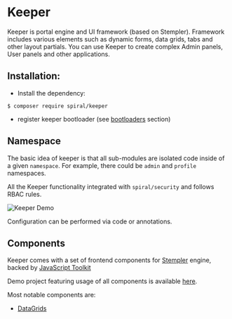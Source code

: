 # Keeper
Keeper is portal engine and UI framework (based on Stempler). Framework includes various elements such as 
dynamic forms, data grids, tabs and other layout partials.
You can use Keeper to create complex Admin panels, User panels and other applications.

## Installation:
- Install the dependency:
```
$ composer require spiral/keeper
```
- register keeper bootloader (see [bootloaders](/keeper/bootloaders.md) section)

## Namespace
The basic idea of keeper is that all sub-modules are isolated code inside of a given `namespace`.
For example, there could be `admin` and `profile` namespaces.

All the Keeper functionality integrated with `spiral/security` and follows RBAC rules. 

![Keeper Demo](https://user-images.githubusercontent.com/796136/81418518-79353800-9155-11ea-8266-e19fb2cce45a.png)

Configuration can be performed via code or annotations.

## Components

Keeper comes with a set of frontend components for [Stempler](/stempler/basics.md) engine, backed by [JavaScript Toolkit](https://github.com/spiral/toolkit)

Demo project featuring usage of all components is available [here](https://github.com/spiral/app-keeper).

Most notable components are:

- [DataGrids](/keeper/components/data-grid.md)


